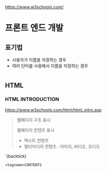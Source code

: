 https://www.w3schools.com/

# 프론트 엔드 개발

## 표기법 
- 사용자가 이름을 지정하는 경우
- 여러 단어를 사용해서 이름을 지정하는 경우

```

```


## HTML

### HTML INTRODUCTION
https://www.w3schools.com/html/html_intro.asp

> 웹페이지 구조 표시 
> 
> 웹페이지 컨텐츠 표시
> - 텍스트 컨텐츠
> - 멀티미디어 컨텐츠 : 이미지, 비디오, 오디오


`(backtick)

```
<tagname>CONTENTS


